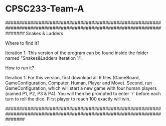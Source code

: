 # CPSC233-Team-A

#######################################################################################################################
						Snakes & Ladders

Where to find it?

Iteration 1:
This version of the program can be found inside the folder named "Snakes&Ladders Iteration 1".



How to run it?

Iteration 1:
For this version, first download all 6 files (GameBoard, GameConfiguration, Computer, Human, Player and Move).
Second, run GameConfiguration, which will start a new game with four human players (named P1, P2, P3 & P4).
You will then be prompted to enter 'r' before each turn to roll the dice. First player to reach 100 exactly will win.

#######################################################################################################################